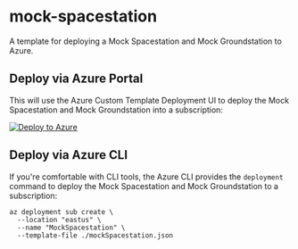 # mock-spacestation

A template for deploying a Mock Spacestation and Mock Groundstation to Azure.

## Deploy via Azure Portal

This will use the Azure Custom Template Deployment UI to deploy the Mock Spacestation and Mock Groundstation into a subscription:

[![Deploy to Azure](https://aka.ms/deploytoazurebutton)](https://portal.azure.com/#create/Microsoft.Template/uri/https%3A%2F%2Fraw.githubusercontent.com%2Fglennmusa%2Fmock-spacestation%2Fmain%2FmockSpacestation.json)

## Deploy via Azure CLI

If you're comfortable with CLI tools, the Azure CLI provides the `deployment` command to deploy the Mock Spacestation and Mock Groundstation to a subscription:

```plaintext
az deployment sub create \
  --location "eastus" \
  --name "MockSpacestation" \
  --template-file ./mockSpacestation.json
```
